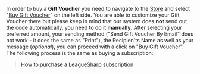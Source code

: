 In order to buy a **Gift Voucher** you need to navigate to the [Store](https://www.joduska.me/forum/store/) and select "[Buy Gift Voucher](https://www.joduska.me/forum/store/gift-vouchers/)" on the left side. You are able to customize your Gift Voucher there but please keep in mind that our system does **not** send out the code automatically, you need to do it **manually**.
After selecting your preferred amount, your sending method ("Send Gift Voucher By Email" does not work - it does the same as "Print"), the Recipien'ts Name as well as your message (*optional*), you can proceed with a click on "Buy Gift Voucher". The following process is the same as buying a subscription:
>[How to purchase a LeagueSharp subscription](https://www.joduska.me/forum/index.php?app=infotickets&page=article&id=3#/article)
